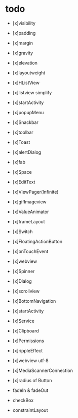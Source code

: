 # todo

- [x]visibility
- [x]padding
- [x]margin
- [x]gravity
- [x]elevation
- [x]layoutweight

- [x]HListView
- [x]listview simplify
- [x]startActivity
- [x]popupMenu
- [x]Snackbar
- [x]toolbar
- [x]Toast
- [x]alertDialog
- [x]fab

- [x]Space
- [x]EditText
- [x]ViewPager(Infinite)
- [x]gifImageview
- [x]ValueAnimator
- [x]frameLayout
- [x]Switch
- [x]FloatingActionButton
- [x]onTouchEvent
- [x]webview
- [x]Spinner

- [x]Dialog
- [x]scrollview
- [x]BottomNavigation
- [x]startActivity
- [x]Service
- [x]Clipboard
- [x]Permissions


- [x]rippleEffect
- [x]webview utf-8
- [x]MediaScannerConnection
- [x]radius of Button

- fadeIn & fadeOut
- checkBox
- constraintLayout
